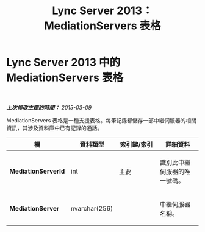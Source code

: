 ﻿---
title: Lync Server 2013：MediationServers 表格
TOCTitle: MediationServers 表格
ms:assetid: 9f757377-ab79-4795-aaa9-1163cb9c8a59
ms:mtpsurl: https://technet.microsoft.com/zh-tw/library/Gg412743(v=OCS.15)
ms:contentKeyID: 49291827
ms.date: 08/24/2015
mtps_version: v=OCS.15
ms.translationtype: HT
---

# Lync Server 2013 中的 MediationServers 表格

 

_**上次修改主題的時間：** 2015-03-09_

MediationServers 表格是一種支援表格。每筆記錄都儲存一部中繼伺服器的相關資訊，其涉及資料庫中已有記錄的通話。


<table>
<colgroup>
<col style="width: 25%" />
<col style="width: 25%" />
<col style="width: 25%" />
<col style="width: 25%" />
</colgroup>
<thead>
<tr class="header">
<th>欄</th>
<th>資料類型</th>
<th>索引鍵/索引</th>
<th>詳細資料</th>
</tr>
</thead>
<tbody>
<tr class="odd">
<td><p><strong>MediationServerId</strong></p></td>
<td><p>int</p></td>
<td><p>主要</p></td>
<td><p>識別此中繼伺服器的唯一號碼。</p></td>
</tr>
<tr class="even">
<td><p><strong>MediationServer</strong></p></td>
<td><p>nvarchar(256)</p></td>
<td><p> </p></td>
<td><p>中繼伺服器名稱。</p></td>
</tr>
</tbody>
</table>


